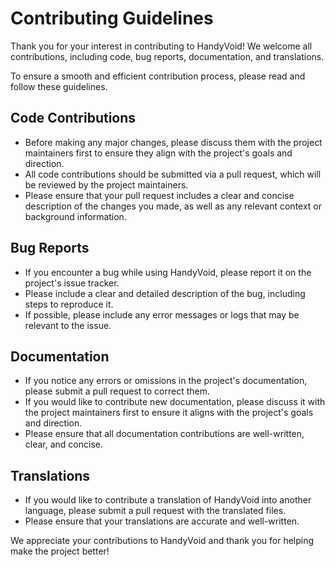 # Contributing Guidelines

Thank you for your interest in contributing to HandyVoid! We welcome all contributions, including code, bug reports, documentation, and translations.

<!--more-->

To ensure a smooth and efficient contribution process, please read and follow these guidelines.

## Code Contributions

- Before making any major changes, please discuss them with the project maintainers first to ensure they align with the project's goals and direction.
- All code contributions should be submitted via a pull request, which will be reviewed by the project maintainers.
- Please ensure that your pull request includes a clear and concise description of the changes you made, as well as any relevant context or background information.

## Bug Reports

- If you encounter a bug while using HandyVoid, please report it on the project's issue tracker.
- Please include a clear and detailed description of the bug, including steps to reproduce it.
- If possible, please include any error messages or logs that may be relevant to the issue.

## Documentation

- If you notice any errors or omissions in the project's documentation, please submit a pull request to correct them.
- If you would like to contribute new documentation, please discuss it with the project maintainers first to ensure it aligns with the project's goals and direction.
- Please ensure that all documentation contributions are well-written, clear, and concise.

## Translations

- If you would like to contribute a translation of HandyVoid into another language, please submit a pull request with the translated files.
- Please ensure that your translations are accurate and well-written.

We appreciate your contributions to HandyVoid and thank you for helping make the project better!
